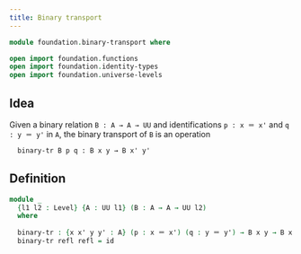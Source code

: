 ```yaml
---
title: Binary transport
---
```


```agda
module foundation.binary-transport where

open import foundation.functions
open import foundation.identity-types
open import foundation.universe-levels
```

## Idea

Given a binary relation `B : A → A → UU` and identifications `p : x ＝ x'` and `q : y ＝ y'` in `A`, the binary transport of `B` is an operation

```md
  binary-tr B p q : B x y → B x' y'
```

## Definition

```agda
module _
  {l1 l2 : Level} {A : UU l1} (B : A → A → UU l2)
  where
  
  binary-tr : {x x' y y' : A} (p : x ＝ x') (q : y ＝ y') → B x y → B x' y'
  binary-tr refl refl = id
```
